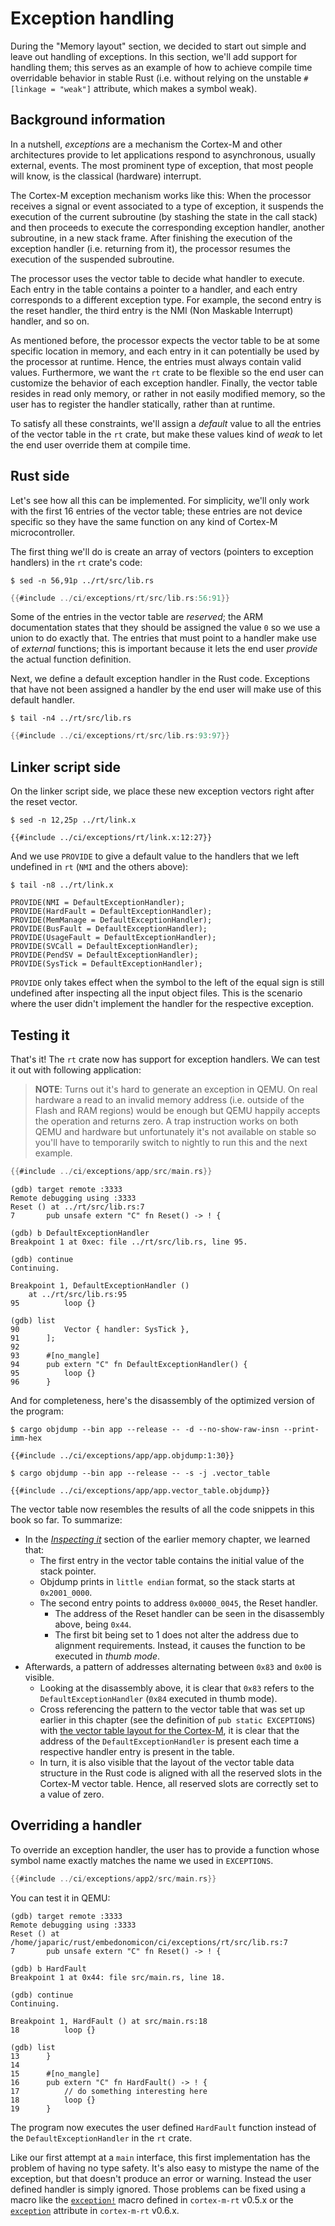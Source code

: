 # Exception handling

During the "Memory layout" section, we decided to start out simple and leave out handling of
exceptions. In this section, we'll add support for handling them; this serves as an example of
how to achieve compile time overridable behavior in stable Rust (i.e. without relying on the
unstable `#[linkage = "weak"]` attribute, which makes a symbol weak).

## Background information

In a nutshell, *exceptions* are a mechanism the Cortex-M and other architectures provide to let
applications respond to asynchronous, usually external, events. The most prominent type of exception,
that most people will know, is the classical (hardware) interrupt.

The Cortex-M exception mechanism works like this:
When the processor receives a signal or event associated to a type of exception, it suspends
the execution of the current subroutine (by stashing the state in the call stack) and then proceeds
to execute the corresponding exception handler, another subroutine, in a new stack frame. After
finishing the execution of the exception handler (i.e. returning from it), the processor resumes the
execution of the suspended subroutine.

The processor uses the vector table to decide what handler to execute. Each entry in the table
contains a pointer to a handler, and each entry corresponds to a different exception type. For
example, the second entry is the reset handler, the third entry is the NMI (Non Maskable Interrupt)
handler, and so on.

As mentioned before, the processor expects the vector table to be at some specific location in memory,
and each entry in it can potentially be used by the processor at runtime. Hence, the entries must always
contain valid values. Furthermore, we want the `rt` crate to be flexible so the end user can customize the
behavior of each exception handler. Finally, the vector table resides in read only memory, or rather in not
easily modified memory, so the user has to register the handler statically, rather than at runtime.

To satisfy all these constraints, we'll assign a *default* value to all the entries of the vector
table in the `rt` crate, but make these values kind of *weak* to let the end user override them
at compile time.

## Rust side

Let's see how all this can be implemented. For simplicity, we'll only work with the first 16 entries
of the vector table; these entries are not device specific so they have the same function on any
kind of Cortex-M microcontroller.

The first thing we'll do is create an array of vectors (pointers to exception handlers) in the
`rt` crate's code:

``` console
$ sed -n 56,91p ../rt/src/lib.rs
```

``` rust
{{#include ../ci/exceptions/rt/src/lib.rs:56:91}}
```

Some of the entries in the vector table are *reserved*; the ARM documentation states that they
should be assigned the value `0` so we use a union to do exactly that. The entries that must point
to a handler make use of *external* functions; this is important because it lets the end user
*provide* the actual function definition.

Next, we define a default exception handler in the Rust code. Exceptions that have not been assigned
a handler by the end user will make use of this default handler.

``` console
$ tail -n4 ../rt/src/lib.rs
```

``` rust
{{#include ../ci/exceptions/rt/src/lib.rs:93:97}}
```

## Linker script side

On the linker script side, we place these new exception vectors right after the reset vector.

``` console
$ sed -n 12,25p ../rt/link.x
```

``` text
{{#include ../ci/exceptions/rt/link.x:12:27}}
```

And we use `PROVIDE` to give a default value to the handlers that we left undefined in `rt` (`NMI`
and the others above):

``` console
$ tail -n8 ../rt/link.x
```

``` text
PROVIDE(NMI = DefaultExceptionHandler);
PROVIDE(HardFault = DefaultExceptionHandler);
PROVIDE(MemManage = DefaultExceptionHandler);
PROVIDE(BusFault = DefaultExceptionHandler);
PROVIDE(UsageFault = DefaultExceptionHandler);
PROVIDE(SVCall = DefaultExceptionHandler);
PROVIDE(PendSV = DefaultExceptionHandler);
PROVIDE(SysTick = DefaultExceptionHandler);
```

`PROVIDE` only takes effect when the symbol to the left of the equal sign is still undefined after
inspecting all the input object files. This is the scenario where the user didn't implement the
handler for the respective exception.

## Testing it

That's it! The `rt` crate now has support for exception handlers. We can test it out with following
application:

> **NOTE**: Turns out it's hard to generate an exception in QEMU. On real
> hardware a read to an invalid memory address (i.e. outside of the Flash and
> RAM regions) would be enough but QEMU happily accepts the operation and
> returns zero. A trap instruction works on both QEMU and hardware but
> unfortunately it's not available on stable so you'll have to temporarily
> switch to nightly to run this and the next example.

``` rust
{{#include ../ci/exceptions/app/src/main.rs}}
```

``` console
(gdb) target remote :3333
Remote debugging using :3333
Reset () at ../rt/src/lib.rs:7
7       pub unsafe extern "C" fn Reset() -> ! {

(gdb) b DefaultExceptionHandler
Breakpoint 1 at 0xec: file ../rt/src/lib.rs, line 95.

(gdb) continue
Continuing.

Breakpoint 1, DefaultExceptionHandler ()
    at ../rt/src/lib.rs:95
95          loop {}

(gdb) list
90          Vector { handler: SysTick },
91      ];
92
93      #[no_mangle]
94      pub extern "C" fn DefaultExceptionHandler() {
95          loop {}
96      }
```

And for completeness, here's the disassembly of the optimized version of the program:

``` console
$ cargo objdump --bin app --release -- -d --no-show-raw-insn --print-imm-hex
```

``` text
{{#include ../ci/exceptions/app/app.objdump:1:30}}
```

``` console
$ cargo objdump --bin app --release -- -s -j .vector_table
```

``` text
{{#include ../ci/exceptions/app/app.vector_table.objdump}}
```

The vector table now resembles the results of all the code snippets in this book
  so far. To summarize:
- In the [_Inspecting it_] section of the earlier memory chapter, we learned
  that:
    - The first entry in the vector table contains the initial value of the
      stack pointer.
    - Objdump prints in `little endian` format, so the stack starts at
      `0x2001_0000`.
    - The second entry points to address `0x0000_0045`, the Reset handler.
        - The address of the Reset handler can be seen in the disassembly above,
          being `0x44`.
        - The first bit being set to 1 does not alter the address due to
          alignment requirements. Instead, it causes the function to be executed
          in _thumb mode_.
- Afterwards, a pattern of addresses alternating between `0x83` and `0x00` is
  visible.
    - Looking at the disassembly above, it is clear that `0x83` refers to the
      `DefaultExceptionHandler` (`0x84` executed in thumb mode).
    - Cross referencing the pattern to the vector table that was set up earlier
      in this chapter (see the definition of `pub static EXCEPTIONS`) with [the
      vector table layout for the Cortex-M], it is clear that the address of the
      `DefaultExceptionHandler` is present each time a respective handler entry
      is present in the table.
    - In turn, it is also visible that the layout of the vector table data
      structure in the Rust code is aligned with all the reserved slots in the
      Cortex-M vector table. Hence, all reserved slots are correctly set to a
      value of zero.

[_Inspecting it_]: https://docs.rust-embedded.org/embedonomicon/memory-layout.html#inspecting-it
[the vector table layout for the Cortex-M]: https://developer.arm.com/docs/dui0552/latest/the-cortex-m3-processor/exception-model/vector-table

## Overriding a handler

To override an exception handler, the user has to provide a function whose symbol name exactly
matches the name we used in `EXCEPTIONS`.

``` rust
{{#include ../ci/exceptions/app2/src/main.rs}}
```

You can test it in QEMU:

``` console
(gdb) target remote :3333
Remote debugging using :3333
Reset () at /home/japaric/rust/embedonomicon/ci/exceptions/rt/src/lib.rs:7
7       pub unsafe extern "C" fn Reset() -> ! {

(gdb) b HardFault
Breakpoint 1 at 0x44: file src/main.rs, line 18.

(gdb) continue
Continuing.

Breakpoint 1, HardFault () at src/main.rs:18
18          loop {}

(gdb) list
13      }
14
15      #[no_mangle]
16      pub extern "C" fn HardFault() -> ! {
17          // do something interesting here
18          loop {}
19      }
```

The program now executes the user defined `HardFault` function instead of the
`DefaultExceptionHandler` in the `rt` crate.

Like our first attempt at a `main` interface, this first implementation has the problem of having no
type safety. It's also easy to mistype the name of the exception, but that doesn't produce an error
or warning. Instead the user defined handler is simply ignored. Those problems can be fixed using a
macro like the [`exception!`] macro defined in `cortex-m-rt` v0.5.x or the
[`exception`] attribute in `cortex-m-rt` v0.6.x.

[`exception!`]: https://github.com/japaric/cortex-m-rt/blob/v0.5.1/src/lib.rs#L792
[`exception`]: https://github.com/rust-embedded/cortex-m-rt/blob/v0.6.3/macros/src/lib.rs#L254
